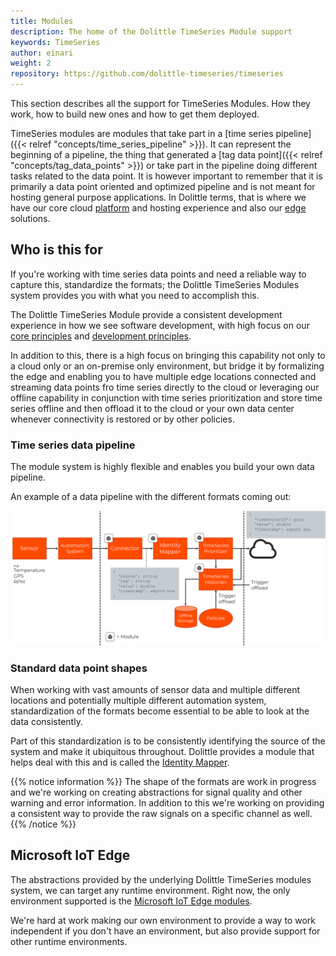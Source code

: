 ```yaml
---
title: Modules
description: The home of the Dolittle TimeSeries Module support
keywords: TimeSeries
author: einari
weight: 2
repository: https://github.com/dolittle-timeseries/timeseries
---
```


This section describes all the support for TimeSeries Modules. How they work,
how to build new ones and how to get them deployed.

TimeSeries modules are modules that take part in a [time series pipeline]({{< relref "concepts/time_series_pipeline" >}}).
It can represent the beginning of a pipeline, the thing that generated a [tag data point]({{< relref "concepts/tag_data_points" >}})
or take part in the pipeline doing different tasks related to the data point.
It is however important to remember that it is primarily a data point oriented and optimized pipeline
and is not meant for hosting general purpose applications. In Dolittle terms, that is where
we have our core cloud [platform](/platform) and hosting experience and also our [edge](/edge) solutions.

## Who is this for

If you're working with time series data points and need a reliable way to capture this,
standardize the formats; the Dolittle TimeSeries Modules system provides you with what you
need to accomplish this.

The Dolittle TimeSeries Module provide a consistent development experience in how we see software development, with
high focus on our [core principles](/contributing/guidelines/core_principles/) and [development principles](/contributing/guidelines/development_principles/).

In addition to this, there is a high focus on bringing this capability not only to a cloud only
or an on-premise only environment, but bridge it by formalizing the edge and enabling you to
have multiple edge locations connected and streaming data points fro time series directly to
the cloud or leveraging our offline capability in conjunction with time series prioritization
and store time series offline and then offload it to the cloud or your own data center
whenever connectivity is restored or by other policies.

### Time series data pipeline

The module system is highly flexible and enables you build your own data pipeline.

An example of a data pipeline with the different formats coming out:

![overview](./overview.png)

### Standard data point shapes

When working with vast amounts of sensor data and multiple different locations and
potentially multiple different automation system, standardization of the formats become
essential to be able to look at the data consistently.

Part of this standardization is to be consistently identifying the source of the system
and make it ubiquitous throughout. Dolittle provides a module that helps deal with
this and is called the [Identity Mapper](/timeseries/identitymapper/).

{{% notice information %}}
The shape of the formats are work in progress and we're working on creating abstractions
for signal quality and other warning and error information. In addition to this we're
working on providing a consistent way to provide the raw signals on a specific channel
as well.
{{% /notice %}}

## Microsoft IoT Edge

The abstractions provided by the underlying Dolittle TimeSeries modules system, we can
target any runtime environment. Right now, the only environment supported is the
[Microsoft IoT Edge modules](https://docs.microsoft.com/en-us/azure/iot-edge/iot-edge-modules).

We're hard at work making our own environment to provide a way to work independent if
you don't have an environment, but also provide support for other runtime environments.
